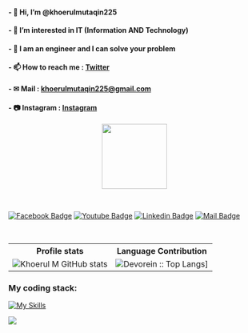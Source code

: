 <!---
khoerul225/khoerul225 is a ✨ special ✨ repository because its `README.md` (this file) appears on your GitHub profile.
You can click the Preview link to take a look at your changes.
--->


#### - 👋 Hi, I’m @khoerulmutaqin225

#### - 👀 I’m interested in IT (Information AND Technology)

#### - 🤔 I am an engineer and I can solve your problem
#### - 📫 How to reach me : [Twitter](https://twitter.com/mutaqin225)

#### - ✉ Mail : [khoerulmutaqin225@gmail.com](mailto:khoerulmutaqin225@gmail.com)
#### - 📷 Instagram : [Instagram](https://www.instagram.com/khoerulmutaqin.km/)


<p align="center">
<img align="center" src="https://media.giphy.com/media/1fhj2FW0661V3Nb2Me/giphy.gif" width="130">
</p>
<br>

[![Facebook Badge](https://img.shields.io/badge/Facebook-1877F2?style=for-the-badge&logo=facebook&logoColor=white)](https://www.facebook.com/mutaqin.khoerul)
[![Youtube Badge](https://img.shields.io/badge/YouTube-FF0000?style=for-the-badge&logo=youtube&logoColor=white)](https://www.youtube.com/@mrepsilon4662)
[![Linkedin Badge](https://img.shields.io/badge/LinkedIn-0077B5?style=for-the-badge&logo=linkedin&logoColor=white)](https://www.linkedin.com/in/khoerul-mutaqin-9866a1221/)
[![Mail Badge](https://img.shields.io/badge/Gmail-D14836?style=for-the-badge&logo=gmail&logoColor=white)](mailto:khoerulmutaqin225@gmail.com)


         
<br/>

<p align="center">
   <table>
      <tr>
            <th>Profile stats  </th>
            <th>Language Contribution</th>
</tr>
      <tr>
           <td>
                <img src="https://github-readme-stats.vercel.app/api?username=khoerulmutaqin225&rank_icon=github" alt="Khoerul M GitHub stats">
            </td>           
         <td>
          <img alt="Devorein :: Top Langs]" src="https://github-readme-stats.vercel.app/api/top-langs/?username=khoerulmutaqin225&langs_count=10&theme=transparent&layout=compact&hide=html"> 
          </td>
      </tr>
   </table>
</p>

<h3>My coding stack: </h3>


[![My Skills](https://skillicons.dev/icons?i=html,css,js,php,python,bootstrap,laravel,angular,net,mysql,django,flask,next,vue,react,remix,aws,arduino,cs,git,github,java,jquery,latex,linkedin,linux,postgres,postman,ubuntu,go&theme=dark)](https://skillicons.dev)

[![](https://visitcount.itsvg.in/api?id=khoerulmutaqin225&icon=0&color=0)](https://visitcount.itsvg.in)


<br/>
